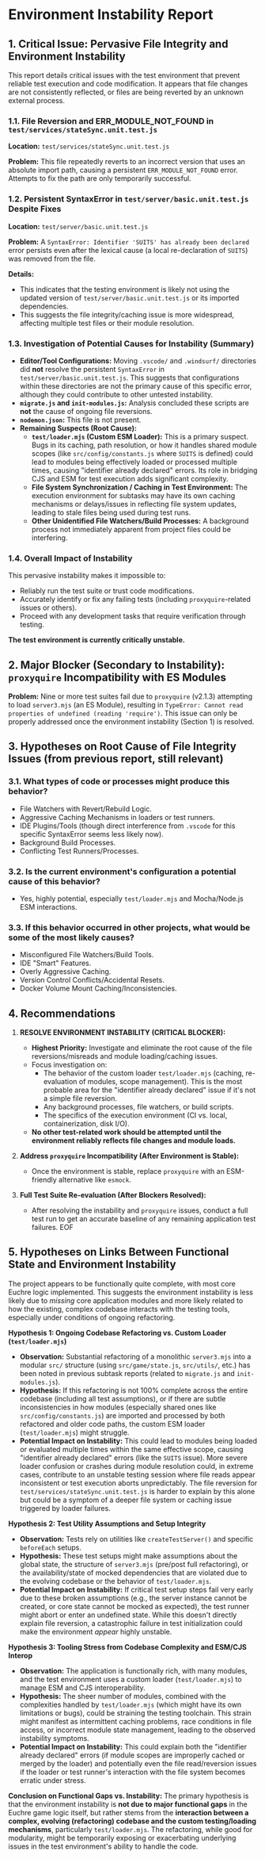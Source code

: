 # Environment Instability Report

## 1. Critical Issue: Pervasive File Integrity and Environment Instability

This report details critical issues with the test environment that prevent reliable test execution and code modification. It appears that file changes are not consistently reflected, or files are being reverted by an unknown external process.

### 1.1. File Reversion and ERR_MODULE_NOT_FOUND in `test/services/stateSync.unit.test.js`

**Location:** `test/services/stateSync.unit.test.js`

**Problem:** This file repeatedly reverts to an incorrect version that uses an absolute import path, causing a persistent `ERR_MODULE_NOT_FOUND` error. Attempts to fix the path are only temporarily successful.

### 1.2. Persistent SyntaxError in `test/server/basic.unit.test.js` Despite Fixes

**Location:** `test/server/basic.unit.test.js`

**Problem:** A `SyntaxError: Identifier 'SUITS' has already been declared` error persists even after the lexical cause (a local re-declaration of `SUITS`) was removed from the file.

**Details:**
- This indicates that the testing environment is likely not using the updated version of `test/server/basic.unit.test.js` or its imported dependencies.
- This suggests the file integrity/caching issue is more widespread, affecting multiple test files or their module resolution.

### 1.3. Investigation of Potential Causes for Instability (Summary)

- **Editor/Tool Configurations:** Moving `.vscode/` and `.windsurf/` directories did **not** resolve the persistent `SyntaxError` in `test/server/basic.unit.test.js`. This suggests that configurations within these directories are not the primary cause of this specific error, although they could contribute to other untested instability.
- **`migrate.js` and `init-modules.js`:** Analysis concluded these scripts are **not** the cause of ongoing file reversions.
- **`nodemon.json`:** This file is not present.
- **Remaining Suspects (Root Cause):**
    - **`test/loader.mjs` (Custom ESM Loader):** This is a primary suspect. Bugs in its caching, path resolution, or how it handles shared module scopes (like `src/config/constants.js` where `SUITS` is defined) could lead to modules being effectively loaded or processed multiple times, causing "identifier already declared" errors. Its role in bridging CJS and ESM for test execution adds significant complexity.
    - **File System Synchronization / Caching in Test Environment:** The execution environment for subtasks may have its own caching mechanisms or delays/issues in reflecting file system updates, leading to stale files being used during test runs.
    - **Other Unidentified File Watchers/Build Processes:** A background process not immediately apparent from project files could be interfering.

### 1.4. Overall Impact of Instability

This pervasive instability makes it impossible to:
- Reliably run the test suite or trust code modifications.
- Accurately identify or fix any failing tests (including `proxyquire`-related issues or others).
- Proceed with any development tasks that require verification through testing.

**The test environment is currently critically unstable.**

## 2. Major Blocker (Secondary to Instability): `proxyquire` Incompatibility with ES Modules

**Problem:** Nine or more test suites fail due to `proxyquire` (v2.1.3) attempting to load `server3.mjs` (an ES Module), resulting in `TypeError: Cannot read properties of undefined (reading 'require')`. This issue can only be properly addressed once the environment instability (Section 1) is resolved.

## 3. Hypotheses on Root Cause of File Integrity Issues (from previous report, still relevant)

### 3.1. What types of code or processes might produce this behavior?
*   File Watchers with Revert/Rebuild Logic.
*   Aggressive Caching Mechanisms in loaders or test runners.
*   IDE Plugins/Tools (though direct interference from `.vscode` for this specific SyntaxError seems less likely now).
*   Background Build Processes.
*   Conflicting Test Runners/Processes.

### 3.2. Is the current environment's configuration a potential cause of this behavior?
*   Yes, highly potential, especially `test/loader.mjs` and Mocha/Node.js ESM interactions.

### 3.3. If this behavior occurred in other projects, what would be some of the most likely causes?
*   Misconfigured File Watchers/Build Tools.
*   IDE "Smart" Features.
*   Overly Aggressive Caching.
*   Version Control Conflicts/Accidental Resets.
*   Docker Volume Mount Caching/Inconsistencies.

## 4. Recommendations

1.  **RESOLVE ENVIRONMENT INSTABILITY (CRITICAL BLOCKER):**
    *   **Highest Priority:** Investigate and eliminate the root cause of the file reversions/misreads and module loading/caching issues.
    *   Focus investigation on:
        *   The behavior of the custom loader `test/loader.mjs` (caching, re-evaluation of modules, scope management). This is the most probable area for the "identifier already declared" issue if it's not a simple file reversion.
        *   Any background processes, file watchers, or build scripts.
        *   The specifics of the execution environment (CI vs. local, containerization, disk I/O).
    *   **No other test-related work should be attempted until the environment reliably reflects file changes and module loads.**

2.  **Address `proxyquire` Incompatibility (After Environment is Stable):**
    *   Once the environment is stable, replace `proxyquire` with an ESM-friendly alternative like `esmock`.

3.  **Full Test Suite Re-evaluation (After Blockers Resolved):**
    *   After resolving the instability and `proxyquire` issues, conduct a full test run to get an accurate baseline of any remaining application test failures.
EOF

## 5. Hypotheses on Links Between Functional State and Environment Instability

The project appears to be functionally quite complete, with most core Euchre logic implemented. This suggests the environment instability is less likely due to *missing* core application modules and more likely related to how the existing, complex codebase interacts with the testing tools, especially under conditions of ongoing refactoring.

**Hypothesis 1: Ongoing Codebase Refactoring vs. Custom Loader (`test/loader.mjs`)**
*   **Observation:** Substantial refactoring of a monolithic `server3.mjs` into a modular `src/` structure (using `src/game/state.js`, `src/utils/`, etc.) has been noted in previous subtask reports (related to `migrate.js` and `init-modules.js`).
*   **Hypothesis:** If this refactoring is not 100% complete across the entire codebase (including all test assumptions), or if there are subtle inconsistencies in how modules (especially shared ones like `src/config/constants.js`) are imported and processed by both refactored and older code paths, the custom ESM loader (`test/loader.mjs`) might struggle.
*   **Potential Impact on Instability:** This could lead to modules being loaded or evaluated multiple times within the same effective scope, causing "identifier already declared" errors (like the `SUITS` issue). More severe loader confusion or crashes during module resolution could, in extreme cases, contribute to an unstable testing session where file reads appear inconsistent or test execution aborts unpredictably. The file reversion for `test/services/stateSync.unit.test.js` is harder to explain by this alone but could be a symptom of a deeper file system or caching issue triggered by loader failures.

**Hypothesis 2: Test Utility Assumptions and Setup Integrity**
*   **Observation:** Tests rely on utilities like `createTestServer()` and specific `beforeEach` setups.
*   **Hypothesis:** These test setups might make assumptions about the global state, the structure of `server3.mjs` (pre/post full refactoring), or the availability/state of mocked dependencies that are violated due to the evolving codebase or the behavior of `test/loader.mjs`.
*   **Potential Impact on Instability:** If critical test setup steps fail very early due to these broken assumptions (e.g., the server instance cannot be created, or core state cannot be mocked as expected), the test runner might abort or enter an undefined state. While this doesn't directly explain file reversion, a catastrophic failure in test initialization could make the environment *appear* highly unstable.

**Hypothesis 3: Tooling Stress from Codebase Complexity and ESM/CJS Interop**
*   **Observation:** The application is functionally rich, with many modules, and the test environment uses a custom loader (`test/loader.mjs`) to manage ESM and CJS interoperability.
*   **Hypothesis:** The sheer number of modules, combined with the complexities handled by `test/loader.mjs` (which might have its own limitations or bugs), could be straining the testing toolchain. This strain might manifest as intermittent caching problems, race conditions in file access, or incorrect module state management, leading to the observed instability symptoms.
*   **Potential Impact on Instability:** This could explain both the "identifier already declared" errors (if module scopes are improperly cached or merged by the loader) and potentially even the file read/reversion issues if the loader or test runner's interaction with the file system becomes erratic under stress.

**Conclusion on Functional Gaps vs. Instability:**
The primary hypothesis is that the environment instability is **not due to major functional gaps** in the Euchre game logic itself, but rather stems from the **interaction between a complex, evolving (refactoring) codebase and the custom testing/loading mechanisms**, particularly `test/loader.mjs`. The refactoring, while good for modularity, might be temporarily exposing or exacerbating underlying issues in the test environment's ability to handle the code.
